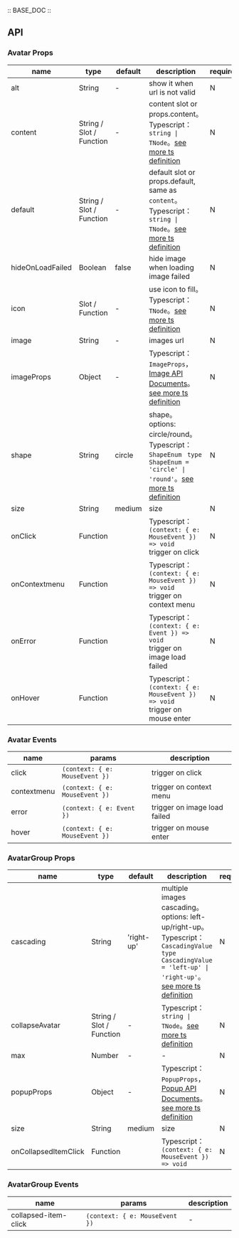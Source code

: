 :: BASE_DOC ::

## API

### Avatar Props

name | type | default | description | required
-- | -- | -- | -- | --
alt | String | - | show it when url is not valid | N
content | String / Slot / Function | - | content slot or props.content。Typescript：`string \| TNode`。[see more ts definition](https://github.com/Tencent/tdesign-vue/blob/develop/src/common.ts) | N
default | String / Slot / Function | - | default slot or props.default, same as `content`。Typescript：`string \| TNode`。[see more ts definition](https://github.com/Tencent/tdesign-vue/blob/develop/src/common.ts) | N
hideOnLoadFailed | Boolean | false | hide image when loading image failed | N
icon | Slot / Function | - | use icon to fill。Typescript：`TNode`。[see more ts definition](https://github.com/Tencent/tdesign-vue/blob/develop/src/common.ts) | N
image | String | - | images url | N
imageProps | Object | - | Typescript：`ImageProps`，[Image API Documents](./image?tab=api)。[see more ts definition](https://github.com/Tencent/tdesign-vue/tree/develop/src/avatar/type.ts) | N
shape | String | circle | shape。options: circle/round。Typescript：`ShapeEnum ` `type ShapeEnum = 'circle' \| 'round'`。[see more ts definition](https://github.com/Tencent/tdesign-vue/tree/develop/src/avatar/type.ts) | N
size | String | medium | size | N
onClick | Function |  | Typescript：`(context: { e: MouseEvent }) => void`<br/>trigger on click | N
onContextmenu | Function |  | Typescript：`(context: { e: MouseEvent }) => void`<br/>trigger on context menu | N
onError | Function |  | Typescript：`(context: { e: Event }) => void`<br/>trigger on image load failed | N
onHover | Function |  | Typescript：`(context: { e: MouseEvent }) => void`<br/>trigger on mouse enter | N

### Avatar Events

name | params | description
-- | -- | --
click | `(context: { e: MouseEvent })` | trigger on click
contextmenu | `(context: { e: MouseEvent })` | trigger on context menu
error | `(context: { e: Event })` | trigger on image load failed
hover | `(context: { e: MouseEvent })` | trigger on mouse enter


### AvatarGroup Props

name | type | default | description | required
-- | -- | -- | -- | --
cascading | String | 'right-up' | multiple images cascading。options: left-up/right-up。Typescript：`CascadingValue` `type CascadingValue = 'left-up' \| 'right-up'`。[see more ts definition](https://github.com/Tencent/tdesign-vue/tree/develop/src/avatar/type.ts) | N
collapseAvatar | String / Slot / Function | - | Typescript：`string \| TNode`。[see more ts definition](https://github.com/Tencent/tdesign-vue/blob/develop/src/common.ts) | N
max | Number | - | \- | N
popupProps | Object | - | Typescript：`PopupProps`，[Popup API Documents](./popup?tab=api)。[see more ts definition](https://github.com/Tencent/tdesign-vue/tree/develop/src/avatar/type.ts) | N
size | String | medium | size | N
onCollapsedItemClick | Function |  | Typescript：`(context: { e: MouseEvent }) => void`<br/> | N

### AvatarGroup Events

name | params | description
-- | -- | --
collapsed-item-click | `(context: { e: MouseEvent })` | \-
